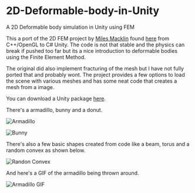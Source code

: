 # 2D-Deformable-body-in-Unity
A 2D Deformable body simulation in Unity using FEM

This a port of the 2D FEM project by [Miles Macklin](http://blog.mmacklin.com/) found [here](https://github.com/mmacklin/sandbox) from C++/OpenGL to C# Unity. The code is not that stable and the physics can break if pushed too far but its a nice introduction to deformable bodies using the Finite Element Method.

The original did also implement fracturing of the mesh but I have not fully ported that and probably wont. The project provides a few options to load the scene with various meshes and has some neat code that creates a mesh from a image.

You can download a Unity package [here](https://app.box.com/s/glfb1t609jex16vluqqfauxrchjl1pp0).

There's a armadillo, bunny and a donut.

![Armadillo](https://static.wixstatic.com/media/1e04d5_92f4e7e3e02240568ecfe6254222960b~mv2.png/v1/fill/w_486,h_486,al_c,usm_0.66_1.00_0.01/1e04d5_92f4e7e3e02240568ecfe6254222960b~mv2.png)

![Bunny](https://static.wixstatic.com/media/1e04d5_460ba6280c8d46bebd8e7de2126a16cf~mv2.png/v1/fill/w_486,h_486,al_c,usm_0.66_1.00_0.01/1e04d5_460ba6280c8d46bebd8e7de2126a16cf~mv2.png)

There's also a few basic shapes created from code like a beam, torus and a random convex as shown below.

![Randon Convex](https://static.wixstatic.com/media/1e04d5_b7f438f3e62a40168537f7c35542815e~mv2.png/v1/fill/w_486,h_486,al_c,usm_0.66_1.00_0.01/1e04d5_b7f438f3e62a40168537f7c35542815e~mv2.png)

And here's a GIF of the armadillo being thrown around.

![Armadillo GIF](https://static.wixstatic.com/media/1e04d5_2d75c1c2b83b4fd59f5d95cb3d260973~mv2.gif)
